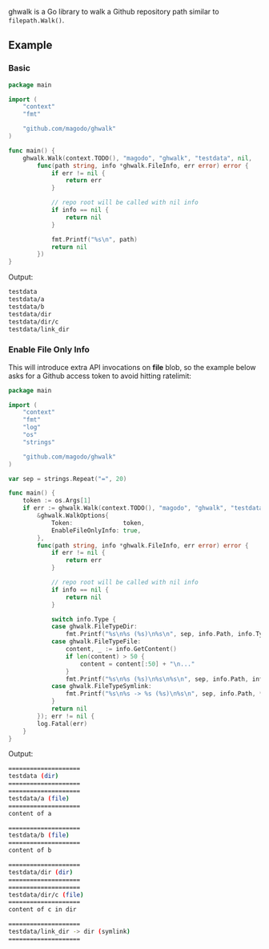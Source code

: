 ghwalk is a Go library to walk a Github repository path similar to `filepath.Walk()`.

## Example

### Basic 

```go
package main

import (
	"context"
	"fmt"

	"github.com/magodo/ghwalk"
)

func main() {
	ghwalk.Walk(context.TODO(), "magodo", "ghwalk", "testdata", nil,
		func(path string, info *ghwalk.FileInfo, err error) error {
			if err != nil {
				return err
			}

			// repo root will be called with nil info
			if info == nil {
				return nil
			}

			fmt.Printf("%s\n", path)
			return nil
		})
}
```

Output:

```bash
testdata
testdata/a
testdata/b
testdata/dir
testdata/dir/c
testdata/link_dir
```

### Enable File Only Info

This will introduce extra API invocations on **file** blob, so the example below asks for a Github access token to avoid hitting ratelimit:

```go
package main

import (
	"context"
	"fmt"
	"log"
	"os"
	"strings"

	"github.com/magodo/ghwalk"
)

var sep = strings.Repeat("=", 20)

func main() {
	token := os.Args[1]
	if err := ghwalk.Walk(context.TODO(), "magodo", "ghwalk", "testdata",
		&ghwalk.WalkOptions{
			Token:              token,
			EnableFileOnlyInfo: true,
		},
		func(path string, info *ghwalk.FileInfo, err error) error {
			if err != nil {
				return err
			}

			// repo root will be called with nil info
			if info == nil {
				return nil
			}

			switch info.Type {
			case ghwalk.FileTypeDir:
				fmt.Printf("%s\n%s (%s)\n%s\n", sep, info.Path, info.Type, sep)
			case ghwalk.FileTypeFile:
				content, _ := info.GetContent()
				if len(content) > 50 {
					content = content[:50] + "\n..."
				}
				fmt.Printf("%s\n%s (%s)\n%s\n%s\n", sep, info.Path, info.Type, sep, content)
			case ghwalk.FileTypeSymlink:
				fmt.Printf("%s\n%s -> %s (%s)\n%s\n", sep, info.Path, *info.FileOnlyInfo.Target, info.Type, sep)
			}
			return nil
		}); err != nil {
		log.Fatal(err)
	}
}
```

Output:

```bash
====================
testdata (dir)
====================
====================
testdata/a (file)
====================
content of a

====================
testdata/b (file)
====================
content of b

====================
testdata/dir (dir)
====================
====================
testdata/dir/c (file)
====================
content of c in dir

====================
testdata/link_dir -> dir (symlink)
====================
```
